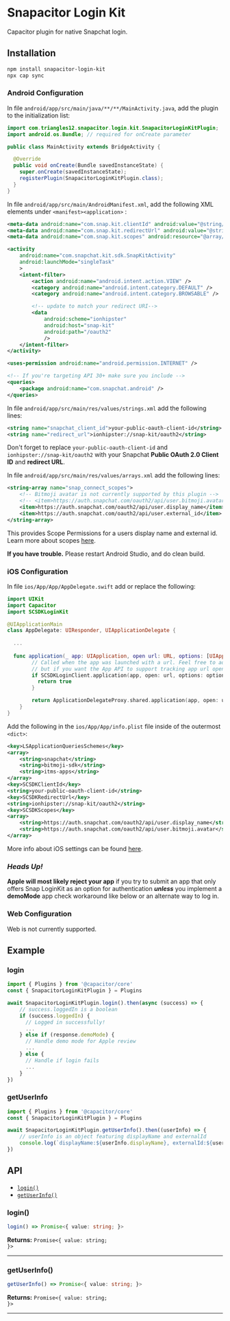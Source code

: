 # Snapacitor Login Kit

Capacitor plugin for native Snapchat login.

## Installation

```bash
npm install snapacitor-login-kit
npx cap sync
```

### Android Configuration
In file ```android/app/src/main/java/**/**/MainActivity.java```, add the plugin to the initialization list:

```java
import com.triangles12.snapacitor.login.kit.SnapacitorLoginKitPlugin;
import android.os.Bundle; // required for onCreate parameter

public class MainActivity extends BridgeActivity {

  @Override
  public void onCreate(Bundle savedInstanceState) {
    super.onCreate(savedInstanceState);
    registerPlugin(SnapacitorLoginKitPlugin.class);
  }
}
```
In file ```android/app/src/main/AndroidManifest.xml```, add the following XML elements under ```<manifest><application>``` :

```xml
<meta-data android:name="com.snap.kit.clientId" android:value="@string/snapchat_client_id" />
<meta-data android:name="com.snap.kit.redirectUrl" android:value="@string/redirect_url" />
<meta-data android:name="com.snap.kit.scopes" android:resource="@array/snap_connect_scopes" /> <!-- This should be a string array of scopes !-->

<activity
    android:name="com.snapchat.kit.sdk.SnapKitActivity"
    android:launchMode="singleTask"
    >
    <intent-filter>
        <action android:name="android.intent.action.VIEW" />
        <category android:name="android.intent.category.DEFAULT" />
        <category android:name="android.intent.category.BROWSABLE" />

        <!-- update to match your redirect URI-->
        <data
            android:scheme="ionhipster"
            android:host="snap-kit"
            android:path="/oauth2"
            />
    </intent-filter>
</activity>

<uses-permission android:name="android.permission.INTERNET" />

<!-- If you're targeting API 30+ make sure you include -->
<queries>
    <package android:name="com.snapchat.android" />
</queries>
```
In file ```android/app/src/main/res/values/strings.xml``` add the following lines:
```xml
<string name="snapchat_client_id">your-public-oauth-client-id</string>
<string name="redirect_url">ionhipster://snap-kit/oauth2</string>
```
Don't forget to replace ```your-public-oauth-client-id``` and ```ionhipster://snap-kit/oauth2``` with your Snapchat **Public OAuth 2.0 Client ID** and **redirect URL**.

In file ```android/app/src/main/res/values/arrays.xml``` add the following lines:
```xml
<string-array name="snap_connect_scopes">
    <!-- Bitmoji avatar is not currently supported by this plugin -->
    <!-- <item>https://auth.snapchat.com/oauth2/api/user.bitmoji.avatar</item> -->
    <item>https://auth.snapchat.com/oauth2/api/user.display_name</item>
    <item>https://auth.snapchat.com/oauth2/api/user.external_id</item>
</string-array>
```
This provides Scope Permissions for a users display name and external id. Learn more about scopes [here](https://docs.snap.com/snap-kit/login-kit/Tutorials/web/).

**If you have trouble.**
Please restart Android Studio, and do clean build.

### iOS Configuration
In file ```ios/App/App/AppDelegate.swift``` add or replace the following:
```swift
import UIKit
import Capacitor
import SCSDKLoginKit

@UIApplicationMain
class AppDelegate: UIResponder, UIApplicationDelegate {
  
  ...
  
  func application(_ app: UIApplication, open url: URL, options: [UIApplication.OpenURLOptionsKey: Any] = [:]) -> Bool {
        // Called when the app was launched with a url. Feel free to add additional processing here,
        // but if you want the App API to support tracking app url opens, make sure to keep this call
        if SCSDKLoginClient.application(app, open: url, options: options) {
          return true
        }

        return ApplicationDelegateProxy.shared.application(app, open: url, options: options)
    }
}
```
Add the following in the ```ios/App/App/info.plist``` file inside of the outermost ```<dict>```:
```xml
<key>LSApplicationQueriesSchemes</key>
<array>
    <string>snapchat</string>
    <string>bitmoji-sdk</string>
    <string>itms-apps</string>
</array>
<key>SCSDKClientId</key>
<string>your-public-oauth-client-id</string>
<key>SCSDKRedirectUrl</key>
<string>ionhipster://snap-kit/oauth2</string>
<key>SCSDKScopes</key>
<array>
    <string>https://auth.snapchat.com/oauth2/api/user.display_name</string>
    <string>https://auth.snapchat.com/oauth2/api/user.bitmoji.avatar</string>
</array>
```
More info about iOS settings can be found [here](https://docs.snap.com/snap-kit/login-kit/Tutorials/ios#get-started).

### _Heads Up!_
<b>Apple will most likely reject your app</b> if you try to submit an app that only offers Snap LoginKit as an option for authentication <i><b>unless</b></i> you implement a <b>demoMode</b> app check workaround like below or an alternate way to log in.

### Web Configuration
Web is not currently supported.

## Example

### login
```typescript
import { Plugins } from '@capacitor/core'
const { SnapacitorLoginKitPlugin } = Plugins

await SnapacitorLoginKitPlugin.login().then(async (success) => {
    // success.loggedIn is a boolean
    if (success.loggedIn) {
      // Logged in successfully!
      ...
    } else if (response.demoMode) {
      // Handle demo mode for Apple review
      ...
    } else {
      // Handle if login fails
      ...
    }
})
```

### getUserInfo
```typescript
import { Plugins } from '@capacitor/core'
const { SnapacitorLoginKitPlugin } = Plugins

await SnapacitorLoginKitPlugin.getUserInfo().then((userInfo) => {
    // userInfo is an object featuring displayName and externalId
    console.log(`displayName:${userInfo.displayName}, externalId:${userInfo.externalId}`)
})


```


## API

<docgen-index>

* [`login()`](#login)
* [`getUserInfo()`](#getuserinfo)

</docgen-index>

<docgen-api>
<!--Update the source file JSDoc comments and rerun docgen to update the docs below-->

### login()

```typescript
login() => Promise<{ value: string; }>
```

**Returns:** <code>Promise&lt;{ value: string; }&gt;</code>

--------------------


### getUserInfo()

```typescript
getUserInfo() => Promise<{ value: string; }>
```

**Returns:** <code>Promise&lt;{ value: string; }&gt;</code>

--------------------

</docgen-api>
